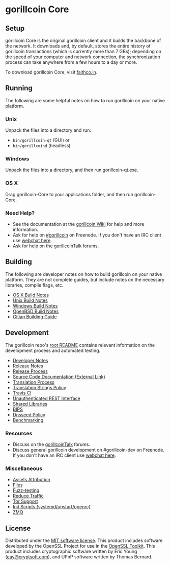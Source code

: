 gorillcoin Core
=============

Setup
---------------------
gorillcoin Core is the original gorillcoin client and it builds the backbone of the network. It downloads and, by default, stores the entire history of gorillcoin transactions (which is currently more than 7 GBs); depending on the speed of your computer and network connection, the synchronization process can take anywhere from a few hours to a day or more.

To download gorillcoin Core, visit [faithco.in](http://faithco.in).

Running
---------------------
The following are some helpful notes on how to run gorillcoin on your native platform.

### Unix

Unpack the files into a directory and run:

- `bin/gorillcoin-qt` (GUI) or
- `bin/gorillcoind` (headless)

### Windows

Unpack the files into a directory, and then run gorillcoin-qt.exe.

### OS X

Drag gorillcoin-Core to your applications folder, and then run gorillcoin-Core.

### Need Help?

* See the documentation at the [gorillcoin Wiki](https://gorillcoin.info/)
for help and more information.
* Ask for help on [#gorillcoin](http://webchat.freenode.net?channels=gorillcoin) on Freenode. If you don't have an IRC client use [webchat here](http://webchat.freenode.net?channels=gorillcoin).
* Ask for help on the [gorillcoinTalk](https://gorillcointalk.io/) forums.

Building
---------------------
The following are developer notes on how to build gorillcoin on your native platform. They are not complete guides, but include notes on the necessary libraries, compile flags, etc.

- [OS X Build Notes](build-osx.md)
- [Unix Build Notes](build-unix.md)
- [Windows Build Notes](build-windows.md)
- [OpenBSD Build Notes](build-openbsd.md)
- [Gitian Building Guide](gitian-building.md)

Development
---------------------
The gorillcoin repo's [root README](/README.md) contains relevant information on the development process and automated testing.

- [Developer Notes](developer-notes.md)
- [Release Notes](release-notes.md)
- [Release Process](release-process.md)
- [Source Code Documentation (External Link)](https://dev.visucore.com/gorillcoin/doxygen/)
- [Translation Process](translation_process.md)
- [Translation Strings Policy](translation_strings_policy.md)
- [Travis CI](travis-ci.md)
- [Unauthenticated REST Interface](REST-interface.md)
- [Shared Libraries](shared-libraries.md)
- [BIPS](bips.md)
- [Dnsseed Policy](dnsseed-policy.md)
- [Benchmarking](benchmarking.md)

### Resources
* Discuss on the [gorillcoinTalk](https://gorillcointalk.io/) forums.
* Discuss general gorillcoin development on #gorillcoin-dev on Freenode. If you don't have an IRC client use [webchat here](http://webchat.freenode.net/?channels=gorillcoin-dev).

### Miscellaneous
- [Assets Attribution](assets-attribution.md)
- [Files](files.md)
- [Fuzz-testing](fuzzing.md)
- [Reduce Traffic](reduce-traffic.md)
- [Tor Support](tor.md)
- [Init Scripts (systemd/upstart/openrc)](init.md)
- [ZMQ](zmq.md)

License
---------------------
Distributed under the [MIT software license](/COPYING).
This product includes software developed by the OpenSSL Project for use in the [OpenSSL Toolkit](https://www.openssl.org/). This product includes
cryptographic software written by Eric Young ([eay@cryptsoft.com](mailto:eay@cryptsoft.com)), and UPnP software written by Thomas Bernard.
